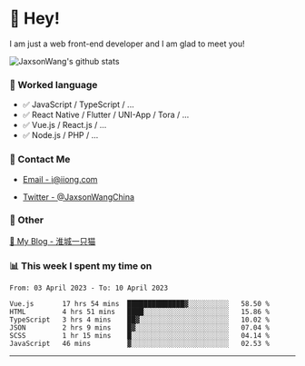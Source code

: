 # 👋 Hey!

I am just a web front-end developer and I am glad to meet you!

![JaxsonWang's github stats](https://github-readme-stats.vercel.app/api?username=JaxsonWang&&show_icons=true&&title_color=1abc9c&&icon_color=1abc9c)


### 📝 Worked language

- ✅ JavaScript / TypeScript / ...
- ✅ React Native / Flutter / UNI-App / Tora / ...
- ✅ Vue.js / React.js / ...
- ✅ Node.js / PHP / ...

### 📮 Contact Me

- [Email - i@iiong.com](mailto:i@iiong.com)

- [Twitter - @JaxsonWangChina](https://twitter.com/JaxsonWangChina)

### 🤪 Other

[📌 My Blog - 淮城一只猫](https://iiong.com)

### 📊 This week I spent my time on

<!--START_SECTION:waka-->

```text
From: 03 April 2023 - To: 10 April 2023

Vue.js       17 hrs 54 mins  ██████████████▓░░░░░░░░░░   58.50 %
HTML         4 hrs 51 mins   ████░░░░░░░░░░░░░░░░░░░░░   15.86 %
TypeScript   3 hrs 4 mins    ██▓░░░░░░░░░░░░░░░░░░░░░░   10.02 %
JSON         2 hrs 9 mins    █▓░░░░░░░░░░░░░░░░░░░░░░░   07.04 %
SCSS         1 hr 15 mins    █░░░░░░░░░░░░░░░░░░░░░░░░   04.14 %
JavaScript   46 mins         ▓░░░░░░░░░░░░░░░░░░░░░░░░   02.53 %
```

<!--END_SECTION:waka-->

---
